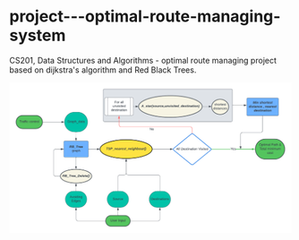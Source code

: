 # project---optimal-route-managing-system
CS201, Data Structures and Algorithms  -  optimal route managing project based on dijkstra's algorithm and Red Black Trees.

![alt text](https://github.com/PolisettyTharunSai/project---optimal-route-managing-system/blob/tharun/Flowchart.png?raw=true)
